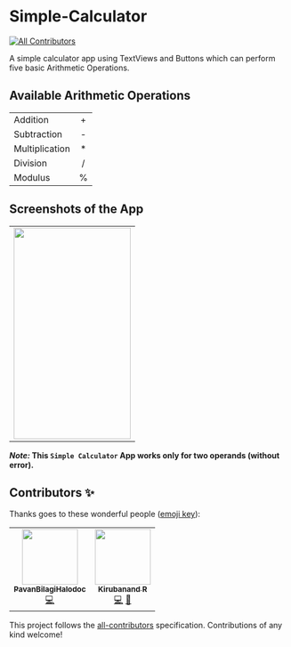 # Simple-Calculator
<!-- ALL-CONTRIBUTORS-BADGE:START - Do not remove or modify this section -->
[![All Contributors](https://img.shields.io/badge/all_contributors-2-orange.svg?style=flat-square)](#contributors-)
<!-- ALL-CONTRIBUTORS-BADGE:END -->
A simple calculator app using TextViews and Buttons which can perform five basic Arithmetic Operations.

## Available Arithmetic Operations 
<table>
  <tr>
    <td> Addition </td> 
    <td align="center"> + </td>
  </tr>
  <tr>  
    <td> Subtraction </td> 
    <td align="center"> - </td>
  </tr>
  <tr>
    <td> Multiplication </td> 
    <td align="center"> * </td>
  </tr>
  <tr>
    <td> Division </td> 
    <td align="center"> / </td>
  </tr>
  <tr>
    <td> Modulus </td> 
    <td align="center"> % </td>
  </tr>
</table>

## Screenshots of the App
<table>
  <tr>
    <td> <img src = "screenshots/calculator_ui.jpg" height="380" width="210"> </td>
  </tr>
</table>

**_Note:_ This `Simple Calculator` App works only for two operands (without error).**

## Contributors ✨

Thanks goes to these wonderful people ([emoji key](https://allcontributors.org/docs/en/emoji-key)):

<!-- ALL-CONTRIBUTORS-LIST:START - Do not remove or modify this section -->
<!-- prettier-ignore-start -->
<!-- markdownlint-disable -->
<table>
  <tr>
    <td align="center"><a href="https://github.com/PavanBilagiHalodoc"><img src="https://avatars.githubusercontent.com/u/79189116?v=4?s=100" width="100px;" alt=""/><br /><sub><b>PavanBilagiHalodoc</b></sub></a><br /><a href="https://github.com/kiruba-r11/Simple-Calculator/commits?author=PavanBilagiHalodoc" title="Code">💻</a></td>
    <td align="center"><a href="https://github.com/kiruba-r11"><img src="https://avatars.githubusercontent.com/u/76843281?v=4?s=100" width="100px;" alt=""/><br /><sub><b>Kirubanand R</b></sub></a><br /><a href="https://github.com/kiruba-r11/Simple-Calculator/commits?author=kiruba-r11" title="Code">💻</a> <a href="https://github.com/kiruba-r11/Simple-Calculator/commits?author=kiruba-r11" title="Documentation">📖</a></td>
  </tr>
</table>

<!-- markdownlint-restore -->
<!-- prettier-ignore-end -->

<!-- ALL-CONTRIBUTORS-LIST:END -->

This project follows the [all-contributors](https://github.com/all-contributors/all-contributors) specification. Contributions of any kind welcome!
